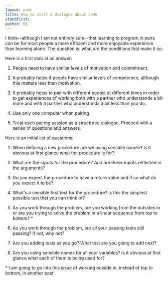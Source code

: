 ```yaml
---
layout: post
title: How to start a dialogue about code
standfirst: 
author: DS
---
```

I think--although I am not entirely sure--that learning to program in pairs can be for most people a more efficient and more enjoyable experience than learning alone. The question is: what are the conditions that make it so.

Here is a first stab at an answer:

1. People need to have similar levels of motivation and commitment.

2. It probably helps if people have similar levels of competence, although this matters less than motivation.

3. It probably helps to pair with different people at different times in order to get experiences of working both with a partner who understands a bit more and with a partner who understands a bit less than you do.

4. Use only one computer when pairing.

5. Treat each pairing session as a structured dialogue. Proceed with a series of questions and answers.

Here is an initial list of questions:

1. When defining a new procedure are we using sensible names? Is it obvious at first glance what the procedure is for?

2. What are the inputs for the procedure? And are these inputs reflected in the arguments?

3. Do you expect the procedure to have a return value and if so what do you expect it to be?

4. What's a sensible first test for the procedure? Is this the simplest possible test that you can think of?

5. As you work through the problem, are you working from the outsides in or are you trying to solve the problem in a linear sequence from top to bottom? \*

6. As you work through the problem, are all your passing tests still passing? If not, why not?

7. Are you adding tests as you go? What test are you going to add next?

8. Are you using sensible names for all your variables? Is it obvious at first glance what each of them is being used for?

\* I am going to go into this issue of working outside in, instead of top to bottom, in another post

